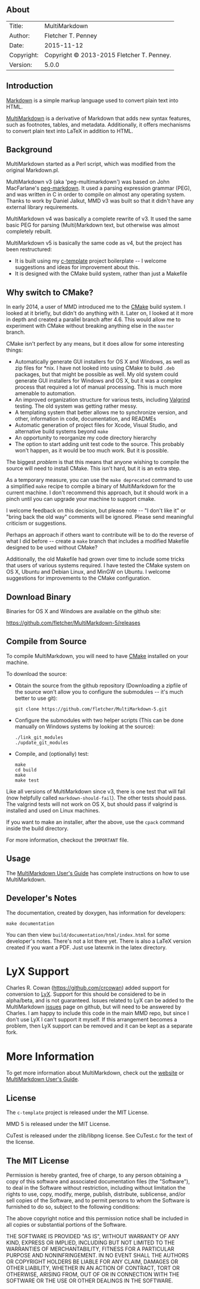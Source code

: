 ## About ##

|            |                           |  
| ---------- | ------------------------- |  
| Title:     | MultiMarkdown        |  
| Author:    | Fletcher T. Penney       |  
| Date:      | 2015-11-12 |  
| Copyright: | Copyright © 2013-2015 Fletcher T. Penney.    |  
| Version:   | 5.0.0      |  


## Introduction ##

[Markdown] is a simple markup language used to convert plain text into HTML. 

[MultiMarkdown] is a derivative of Markdown that adds new syntax features,
such as footnotes, tables, and metadata. Additionally, it offers mechanisms to
convert plain text into LaTeX in addition to HTML. 


## Background ##

MultiMarkdown started as a Perl script, which was modified from the original
Markdown.pl.

MultiMarkdown v3 (aka 'peg-multimarkdown') was based on John MacFarlane's
[peg-markdown].  It used a parsing expression grammar (PEG), and was written
in C in order to compile on almost any operating system.  Thanks to work by
Daniel Jalkut, MMD v3 was built so that it didn't have any external library
requirements.

MultiMarkdown v4 was basically a complete rewrite of v3.  It used the same
basic PEG for parsing (Multi)Markdown text, but otherwise was almost
completely rebuilt.

MultiMarkdown v5 is basically the same code as v4, but the project has been
restructured:

*	It is built using my [c-template] project boilerplate -- I welcome
	suggestions and ideas for improvement about this.
*	It is designed with the CMake build system, rather than just
	a Makefile



## Why switch to CMake? ##

In early 2014, a user of MMD introduced me to the [CMake] build system. I 
looked at it briefly, but didn't do anything with it.  Later on, I looked
at it more in depth and created a parallel branch after 4.6.  This would allow
me to experiment with CMake without breaking anything else in the `master`
branch.

CMake isn't perfect by any means, but it does allow for some interesting
things:

*	Automatically generate GUI installers for OS X and Windows, as well as zip
	files for *nix.  I have not looked into using CMake to build `.deb`
	packages, but that might be possible as well.  My old system could generate
	GUI installers for Windows and OS X, but it was a complex process that
	required a lot of manual processing.  This is much more amenable to
	automation.
*	An improved organization structure for various tests, including [Valgrind]
	testing.  The old system was getting rather messy.
*	A templating system that better allows me to synchronize version, and
	other, information in code, documentation, and READMEs
*	Automatic generation of project files for Xcode, Visual Studio, and
	alternative build systems beyond `make`
*	An opportunity to reorganize my code directory hierarchy
*	The option to start adding unit test code to the source.  This probably
	won't happen, as it would be too much work.  But it is possible.


The biggest *problem* is that this means that anyone wishing to compile the
source will need to install CMake.  This isn't hard, but it is an extra step.

As a temporary measure, you can use the `make deprecated` command to use a 
simplified `make` recipe to compile a binary of MultiMarkdown for the current
machine.  I don't recommend this approach, but it should work in a pinch until
you can upgrade your machine to support cmake.

I welcome feedback on this decision, but please note -- "I don't like it" or
"bring back the old way" comments will be ignored.  Please send meaningful
criticism or suggestions.

Perhaps an approach if others want to contribute will be to do the reverse of
what I did before -- create a `make` branch that includes a modified Makefile
designed to be used without CMake?

Additionally, the old Makefile had grown over time to include some tricks that
users of various systems required.  I have tested the CMake system on OS X,
Ubuntu and Debian Linux, and MinGW on Ubuntu.  I welcome suggestions for
improvements to the CMake configuration.


## Download Binary ##

Binaries for OS X and Windows are available on the github site:

<https://github.com/fletcher/MultiMarkdown-5/releases>


## Compile from Source ##

To compile MultiMarkdown, you will need to have [CMake] installed on your
machine.

To download the source:

*	Obtain the source from the github repository (Downloading a zipfile of the
	source won't allow you to configure the submodules -- it's much better to
	use git):

		git clone https://github.com/fletcher/MultiMarkdown-5.git

*	Configure the submodules with two helper scripts (This can be done
	manually on Windows systems by looking at the source):

		./link_git_modules
		./update_git_modules

*	Compile, and (optionally) test:

		make
		cd build
		make
		make test

Like all versions of MultiMarkdown since v3, there is one test that will fail
(now helpfully called `markdown-should-fail`).  The other tests should pass.
The valgrind tests will not work on OS X, but should pass if valgrind is
installed and used on Linux machines.

If you want to make an installer, after the above, use the `cpack` command
inside the build directory.

For more information, checkout the `IMPORTANT` file.


## Usage ##

The [MultiMarkdown User's Guide] has complete instructions on how to use
MultiMarkdown.


## Developer's Notes ##

The documentation, created by doxygen, has information for developers:

	make documentation

You can then view `build/documentation/html/index.html` for some developer's
notes.  There's not a lot there yet.  There is also a LaTeX version created
if you want a PDF.  Just use latexmk in the latex directory.


# LyX Support #

Charles R. Cowan (<https://github.com/crcowan>) added support for conversion
to [LyX](http://www.lyx.org/).  Support for this should be considered to be in
alpha/beta, and is not guaranteed.  Issues related to LyX can be added to the
MultiMarkdown [issues] page on github, but will need to be answered by
Charles.  I am happy to include this code in the main MMD repo, but since I
don't use LyX I can't support it myself.  If this arrangement becomes a
problem, then LyX support can be removed and it can be kept as a separate
fork.


# More Information #

To get more information about MultiMarkdown, check out the
[website][MultiMarkdown] or [MultiMarkdown User's Guide].

## License ##

The `c-template` project is released under the MIT License.


MMD 5 is released under the MIT License.


CuTest is released under the zlib/libpng license. See CuTest.c for the text
of the license.


## The MIT License ##

Permission is hereby granted, free of charge, to any person obtaining a copy
of this software and associated documentation files (the "Software"), to deal
in the Software without restriction, including without limitation the rights
to use, copy, modify, merge, publish, distribute, sublicense, and/or sell
copies of the Software, and to permit persons to whom the Software is
furnished to do so, subject to the following conditions:

The above copyright notice and this permission notice shall be included in
all copies or substantial portions of the Software.

THE SOFTWARE IS PROVIDED "AS IS", WITHOUT WARRANTY OF ANY KIND, EXPRESS OR
IMPLIED, INCLUDING BUT NOT LIMITED TO THE WARRANTIES OF MERCHANTABILITY,
FITNESS FOR A PARTICULAR PURPOSE AND NONINFRINGEMENT. IN NO EVENT SHALL THE
AUTHORS OR COPYRIGHT HOLDERS BE LIABLE FOR ANY CLAIM, DAMAGES OR OTHER
LIABILITY, WHETHER IN AN ACTION OF CONTRACT, TORT OR OTHERWISE, ARISING FROM,
OUT OF OR IN CONNECTION WITH THE SOFTWARE OR THE USE OR OTHER DEALINGS IN
THE SOFTWARE.



[Markdown]:	http://daringfireball.net/projects/markdown/
[MultiMarkdown]:	http://fletcherpenney.net/multimarkdown/
[MultiMarkdown User's Guide]:	http://fletcher.github.io/MultiMarkdown-5/
[c-template]: https://github.com/fletcher/c-template
[CMake]: https://cmake.org/
[Doxygen]: http://www.doxygen.org/
[Valgrind]: http://valgrind.org/
[peg-markdown]:	https://github.com/jgm/peg-markdown
[issues]:	https://github.com/fletcher/MultiMarkdown-5/issues



